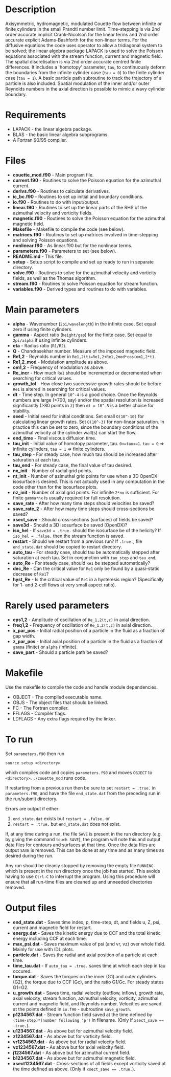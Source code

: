 Description
===========
Axisymmetric, hydromagnetic, modulated Couette flow between infinite or finite
cylinders in the small Prandtl number limit.  Time-stepping is via 2nd order
accurate implicit Crank-Nicolson for the linear terms and 2nd order accurate
explicit Adams-Bashforth for the non-linear terms.  For the diffusive equations
the code uses operator to allow a tridiagonal system to be solved; the linear
algebra package LAPACK is used to solve the Poisson equations associated with
the stream function, current and magnetic field.  The spatial discretisation is
via 2nd order accurate centred finite differences.  It includes a 'homotopy'
parameter, `tau`, to continuously deform the boundaries from the infinite
cylinder case (`tau = 0`) to the finite cylinder case (`tau = 1`).  A basic
particle path subroutine to track the trajectory of a particle is also
included.  Spatial modulation of the inner and/or outer Reynolds numbers in the
axial direction is possible to mimic a wavy cylinder boundary.

Requirements
============
* LAPACK - the linear algebra package.
* BLAS - the basic linear algebra subprograms.
* A Fortran 90/95 compiler.

Files
=====
* __couette_mod.f90__ - Main program file.
* __current.f90__ - Routines to solve the Poisson equation for the azimuthal current.
* __derivs.f90__ - Routines to calculate derivatives.
* __ic_bc.f90__ - Routines to set up initial and boundary conditions.
* __io.f90__ - Routines to do with input/output.
* __linear.f90__ - Routines to set up the linear parts of the RHS of the azimuthal velocity and vorticity fields.
* __magnetic.f90__ - Routines to solve the Poisson equation for the azimuthal magnetic field.
* __Makefile__ - Makefile to compile the code (see below).
* __matrices.f90__ - Routines to set up matrices involved in time-stepping and solving Poisson equations.
* __nonlinear.f90__ - As linear.f90 but for the nonlinear terms.
* __parameters.f90__ - Parameters to set (see below).
* __README.md__ - This file.
* __setup__ - Setup script to compile and set up ready to run in separate directory.
* __solve.f90__ - Routines to solve for the azimuthal velocity and vorticity fields, as well as the Thomas algorithm.
* __stream.f90__ - Routines to solve Poisson equation for stream function.
* __variables.f90__ - Derived types and routines to do with variables.

Main parameters
===============
* __alpha__ - Wavenumber (`2pi/wavelength`) in the infinite case.  Set equal zero if using finite cylinders.
* __gamma__ - Aspect ratio (`height/gap`) for the finite case.  Set equal to `2pi/alpha` if using infinite cylinders.
* __eta__ - Radius ratio (`R1/R2`).
* __Q__ - Chandrasekhar number.  Measure of the imposed magnetic field.
* __Re1,2__ - Reynolds number in `Re1,2(t)=Re1,2+Re1,2mod*cos(om1,2*t)`.
* __Re1,2_mod__ - Modulation amplitude as above.
* __om1,2__ - Frequency of modulation as above.
* __Re_incr__ - How much `Re1` should be incremented or decremented when searching for critical values.
* __growth_tol__ - How close two successive growth rates should be before `Re1` is altered in searching for critical values.
* __dt__ - Time step.  In general `10^-4` is a good choice.  Once the Reynolds numbers are large (>700, say) and/or the spatial resolution is increased significantly (>80 points in z) then `dt = 10^-5` is a better choice for stability.
* __seed__ - Initial seed for initial conditions.  Set small `O(10^-10)` for calculating linear growth rates.  Set `O(10^-3)` for non-linear saturation.  In practice this can be set to zero, since the boundary conditions of the azimuthal velocity at the cylinder wall(s) can start the flow.
* __end_time__ - Final viscous diffusion time.
* __tau_init__ - Initial value of homotopy parameter, tau.  `0<=tau<=1`.  `tau = 0` => infinite cylinders, `tau = 1` => finite cylinders.
* __tau_step__ - For steady case, how much tau should be increased after saturation at each tau.
* __tau_end__ - For steady case, the final value of tau desired.
* __nx_init__ - Number of radial grid points.
* __nt_init__ - Number of azimuthal grid points for use when a 3D OpenDX isosurface is desired.  This is not actually used in any computation in the code other than for the isosurface plots.
* __nz_init__ - Number of axial grid points.  For infinite `2*nx` is sufficient.  For finite `gamma*nx` is usually required for full resolution.
* __save_rate__ - After how many time steps should velocities be saved?
* __save_rate_2__ - After how many time steps should cross-sections be saved?
* __xsect_save__ - Should cross-sections (surfaces) of fields be saved?
* __save3d__ - Should a 3D isosurface be saved (OpenDX)?
* __iso_hel__ - If `save3d = .true.` should the isosurface be of the helicity?  If `iso_hel = .false.` then the stream function is saved.
* __restart__ - Should we restart from a previous run?  If `.true.`, file `end_state.dat` should be copied to restart directory.
* __auto_tau__ - For steady case, should tau be automatically stepped after saturation at each tau.  Set in conjunction with `tau_step` and `tau_end`.
* __auto_Re__ - For steady case, should `Re1` be stepped automatically?
* __dec_Re__ - Can the critical value for `Re1` only be found by a quasi-static decrease of `Re1`?
* __hyst_Re__ - Is the critical value of `Re1` in a hysteresis region?  (Specifically for 1- and 2-cell flows at very small aspect ratio).

Rarely used parameters
======================
* __eps1,2__ - Amplitude of oscillation of `Re_1,2(t,z)` in axial direction.
* __freq1,2__ - Frequency of oscillation of `Re_1,2(t,z)` in axial direction.
* __x\_par\_pos__ - Initial radial position of a particle in the fluid as a fraction of gap width.
* __z\_par\_pos__ - Initial axial position of a particle in the fluid as a fraction of `gamma` (finite) or `alpha` (infinite).
* __save_part__ - Should a particle path be saved?

Makefile
========
Use the makefile to compile the code and handle module dependencies.

* OBJECT - The compiled executable name.
* OBJS - The object files that should be linked.
* FC - The Fortran compiler.
* FFLAGS - Compiler flags.
* LDFLAGS - Any extra flags required by the linker.

To run
======
Set `parameters.f90` then run

    source setup <directory>

which compiles code and copies `parameters.f90` and moves `OBJECT` to
`<directory>`.  `./couette_mod` runs code.

If restarting from a previous run then be sure to set `restart = .true.` in
`parameters.f90`, and have the file `end_state.dat` from the preceding run in
the run/submit directory.

Errors are output if either:

1. `end_state.dat` exists but `restart = .false.` or
2. `restart = .true.` but `end_state.dat` does not exist.

If, at any time during a run, the file `SAVE` is present in the run directory
(e.g. by giving the command `touch SAVE`), the program will note this and
output data files for contours and surfaces at that time.  Once the data files
are output `SAVE` is removed.  This can be done at any time and as many times
as desired during the run.

Any run should be cleanly stopped by removing the empty file `RUNNING` which is
present in the run directory once the job has started.  This avoids having to
use `Ctrl-C` to interrupt the program.  Using this procedure will ensure that
all run-time files are cleaned up and unneeded directories removed.

Output files
============
* __end_state.dat__	- Saves time index, p, time-step, dt, and fields u, Z, psi, current and magnetic field for restart.
* __energy.dat__ - Saves the kinetic energy due to CCF and the total kinetic energy including CCF at each time.
* __max_psi.dat__ - Saves maximum value of psi (and vr, vz) over whole field.  Mainly for use with IDL plots.
* __particle.dat__ - Saves the radial and axial position of a particle at each time.
* __time_tau.dat__ - If `auto_tau = .true.` saves time at which each step in tau occured.
* __torque.dat__ - Saves the torques on the inner (G1) and outer cylinders (G2), the torque due to CCF (Gc), and the ratio G1/Gc.  For steady states G1=G2.
* __u_growth.dat__ - Saves time, radial velocity (outflow, inflow), growth rate, axial velocity, stream function, azimuthal velocity, vorticity, azimuthal current and magnetic field, and Reynolds number.  Velocities are saved at the points defined in `io.f90` - subroutine `save_growth`.
* __p1234567.dat__ - Stream function field saved at the time defined by `(time-step)*(number following 'p')` in filename.  (Only if `xsect_save == .true.`).
* __u1234567.dat__ - As above but for azimuthal velocity field.
* __z1234567.dat__ - As above but for vorticity field.
* __vr1234567.dat__ - As above but for radial velocity field.
* __vz1234567.dat__ - As above but for axial velocity field.
* __j1234567.dat__ - As above but for azimuthal current field.
* __b1234567.dat__ - As above but for azimuthal magnetic field.
* __xsect1234567.dat__ - Cross-sections of all fields except vorticity saved at the time defined as above.  (Only if `xsect_save == .true.`).

